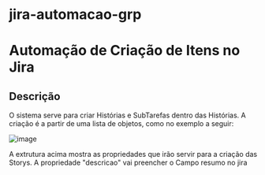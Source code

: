 # jira-automacao-grp
<h1>Automação de Criação de Itens no Jira</h1>
<h2>Descrição</h2>
O sistema serve para criar Histórias e SubTarefas dentro das Histórias. A criação é a partir de uma lista de objetos, como no exemplo a seguir:

![image](https://github.com/DiogoAAbreu/jira-automacao-grp/assets/102710131/b95ba8ea-a023-4027-a0ce-6de96a9c9823)

A extrutura acima mostra as propriedades que irão servir para a criação das Storys. A propriedade "descricao" vai preencher o Campo resumo no jira
